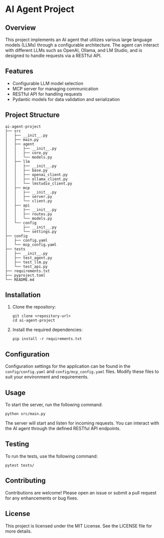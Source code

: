 # AI Agent Project

## Overview
This project implements an AI agent that utilizes various large language models (LLMs) through a configurable architecture. The agent can interact with different LLMs such as OpenAI, Ollama, and LM Studio, and is designed to handle requests via a RESTful API.

## Features
- Configurable LLM model selection
- MCP server for managing communication
- RESTful API for handling requests
- Pydantic models for data validation and serialization

## Project Structure
```
ai-agent-project
├── src
│   ├── __init__.py
│   ├── main.py
│   ├── agent
│   │   ├── __init__.py
│   │   ├── core.py
│   │   └── models.py
│   ├── llm
│   │   ├── __init__.py
│   │   ├── base.py
│   │   ├── openai_client.py
│   │   ├── ollama_client.py
│   │   └── lmstudio_client.py
│   ├── mcp
│   │   ├── __init__.py
│   │   ├── server.py
│   │   └── client.py
│   ├── api
│   │   ├── __init__.py
│   │   ├── routes.py
│   │   └── models.py
│   └── config
│       ├── __init__.py
│       └── settings.py
├── config
│   ├── config.yaml
│   └── mcp_config.yaml
├── tests
│   ├── __init__.py
│   ├── test_agent.py
│   ├── test_llm.py
│   └── test_api.py
├── requirements.txt
├── pyproject.toml
└── README.md
```

## Installation
1. Clone the repository:
   ```
   git clone <repository-url>
   cd ai-agent-project
   ```

2. Install the required dependencies:
   ```
   pip install -r requirements.txt
   ```

## Configuration
Configuration settings for the application can be found in the `config/config.yaml` and `config/mcp_config.yaml` files. Modify these files to suit your environment and requirements.

## Usage
To start the server, run the following command:
```
python src/main.py
```

The server will start and listen for incoming requests. You can interact with the AI agent through the defined RESTful API endpoints.

## Testing
To run the tests, use the following command:
```
pytest tests/
```

## Contributing
Contributions are welcome! Please open an issue or submit a pull request for any enhancements or bug fixes.

## License
This project is licensed under the MIT License. See the LICENSE file for more details.